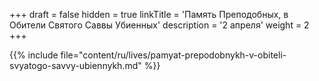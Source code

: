 +++
draft = false
hidden = true
linkTitle = 'Память Преподобных, в Обители Святого Саввы Убиенных'
description = '2 апреля'
weight = 2
+++

{{% include file="content/ru/lives/pamyat-prepodobnykh-v-obiteli-svyatogo-savvy-ubiennykh.md" %}}
